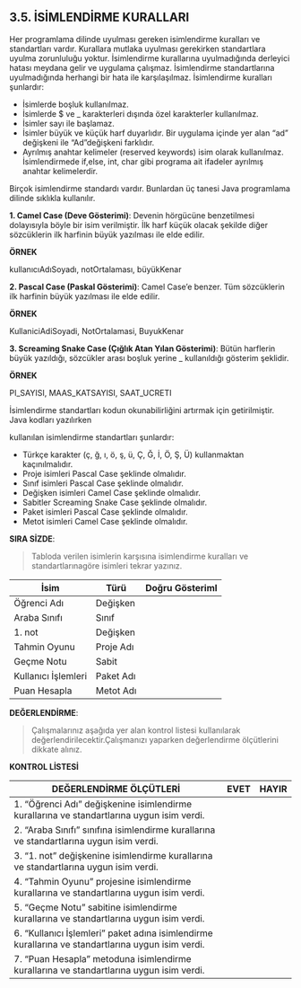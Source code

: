 ## 3.5. İSİMLENDİRME KURALLARI
Her programlama dilinde uyulması gereken isimlendirme kuralları ve standartları vardır. Kurallara mutlaka uyulması gerekirken standartlara uyulma zorunluluğu yoktur. İsimlendirme kurallarına uyulmadığında derleyici hatası meydana gelir ve uygulama çalışmaz. İsimlendirme standartlarına uyulmadığında herhangi bir hata ile karşılaşılmaz. İsimlendirme kuralları şunlardır:

* İsimlerde boşluk kullanılmaz.
* İsimlerde $ ve _ karakterleri dışında özel karakterler kullanılmaz.
* İsimler sayı ile başlamaz.
* İsimler büyük ve küçük harf duyarlıdır. Bir uygulama içinde yer alan “ad” değişkeni ile “Ad”değişkeni farklıdır.
* Ayrılmış anahtar kelimeler (reserved keywords) isim olarak kullanılmaz. İsimlendirmede if,else, int, char gibi programa ait ifadeler ayrılmış anahtar kelimelerdir.

Birçok isimlendirme standardı vardır. Bunlardan üç tanesi Java programlama dilinde sıklıkla kullanılır.

**1. Camel Case (Deve Gösterimi)**: Devenin hörgücüne benzetilmesi dolayısıyla böyle bir isim verilmiştir. İlk harf küçük olacak şekilde diğer sözcüklerin ilk harfinin büyük yazılması ile elde edilir. 

**ÖRNEK**

kullanıcıAdıSoyadı, notOrtalaması, büyükKenar

**2. Pascal Case (Paskal Gösterimi)**: Camel Case’e benzer. Tüm sözcüklerin ilk harfinin büyük yazılması ile elde edilir.

**ÖRNEK**

KullaniciAdiSoyadi, NotOrtalamasi, BuyukKenar

**3. Screaming Snake Case (Çığlık Atan Yılan Gösterimi)**: Bütün harflerin büyük yazıldığı, sözcükler arası boşluk yerine _ kullanıldığı gösterim şeklidir.

**ÖRNEK**

PI_SAYISI, MAAS_KATSAYISI, SAAT_UCRETI

İsimlendirme standartları kodun okunabilirliğini artırmak için getirilmiştir. Java kodları yazılırken

kullanılan isimlendirme standartları şunlardır:

- Türkçe karakter (ç, ğ, ı, ö, ş, ü, Ç, Ğ, İ, Ö, Ş, Ü) kullanmaktan kaçınılmalıdır.
- Proje isimleri Pascal Case şeklinde olmalıdır.
- Sınıf isimleri Pascal Case şeklinde olmalıdır.
- Değişken isimleri Camel Case şeklinde olmalıdır.
- Sabitler Screaming Snake Case şeklinde olmalıdır.
- Paket isimleri Pascal Case şeklinde olmalıdır.
- Metot isimleri Camel Case şeklinde olmalıdır.

**SIRA SİZDE**: 

>Tabloda verilen isimlerin karşısına isimlendirme kuralları ve standartlarınagöre isimleri tekrar yazınız.

|İsim |Türü| Doğru GösterimI|
|-|-|-|
|Öğrenci Adı |Değişken|
|Araba Sınıfı |Sınıf|
|1. not| Değişken|
|Tahmin Oyunu| Proje Adı|
|Geçme Notu |Sabit|
|Kullanıcı İşlemleri| Paket Adı|
|Puan Hesapla |Metot Adı|


**DEĞERLENDİRME**: 
>Çalışmalarınız aşağıda yer alan kontrol listesi kullanılarak değerlendirilecektir.Çalışmanızı yaparken değerlendirme ölçütlerini dikkate alınız.

**KONTROL LİSTESİ**

|DEĞERLENDİRME ÖLÇÜTLERİ |EVET| HAYIR|
|-|-|-|
|1. “Öğrenci Adı” değişkenine isimlendirme kurallarına ve standartlarına uygun isim verdi.|
|2. “Araba Sınıfı” sınıfına isimlendirme kurallarına ve standartlarına uygun isim verdi.|
|3. “1. not” değişkenine isimlendirme kurallarına ve standartlarına uygun isim verdi.|
|4. “Tahmin Oyunu” projesine isimlendirme kurallarına ve standartlarına uygun isim verdi.|
|5. “Geçme Notu” sabitine isimlendirme kurallarına ve standartlarına uygun isim verdi.|
|6. “Kullanıcı İşlemleri” paket adına isimlendirme kurallarına ve standartlarına uygun isim verdi.|
|7. “Puan Hesapla” metoduna isimlendirme kurallarına ve standartlarına uygun isim verdi.|